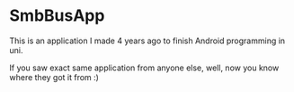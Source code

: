 # SmbBusApp

This is an application I made 4 years ago to finish Android programming in uni.

If you saw exact same application from anyone else, well, now you know where they got it from :)
